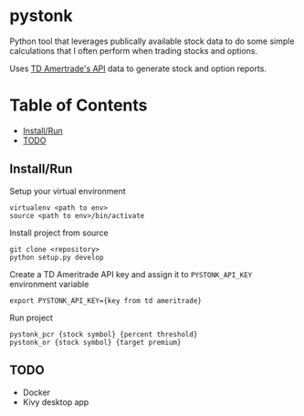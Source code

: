 pystonk
=======

Python tool that leverages publically available stock data to do some simple calculations that I often perform when
trading stocks and options.

Uses [TD Amertrade's API](https://developer.tdameritrade.com/apis) data to generate stock and option reports.

# Table of Contents
* [Install/Run](#install-run)
* [TODO](#todo)

## Install/Run
Setup your virtual environment
```shell script
virtualenv <path to env>
source <path to env>/bin/activate
```

Install project from source
```shell script
git clone <repository>
python setup.py develop
```

Create a TD Ameritrade API key and assign it to `PYSTONK_API_KEY` environment variable
```shell script
export PYSTONK_API_KEY={key from td ameritrade}
```

Run project
```shell script
pystonk_pcr {stock symbol} {percent threshold}
pystonk_or {stock symbol} {target premium}
```

## TODO
- Docker
- Kivy desktop app
